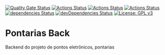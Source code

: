 [![Quality Gate Status](https://sonarcloud.io/api/project_badges/measure?project=pontarias-back&metric=alert_status)](https://sonarcloud.io/dashboard?id=pontarias-back)
[![Actions Status](https://github.com/victorfconti/pontarias-back/workflows/Node%20CI/badge.svg)](https://github.com/{owner}/{repo}/actions)
[![Actions Status](https://github.com/victorfconti/pontarias-back/workflows/Sonarcloud/badge.svg)](https://github.com/{owner}/{repo}/actions)
[![Actions Status](https://github.com/victorfconti/pontarias-back/workflows/EsLint/badge.svg)](https://github.com/{owner}/{repo}/actions)
[![dependencies Status](https://david-dm.org/victorfconti/pontarias-back/status.svg)](https://david-dm.org/victorfconti/pontarias-back)
[![devDependencies Status](https://david-dm.org/victorfconti/pontarias-back/dev-status.svg)](https://david-dm.org/victorfconti/pontarias-back?type=dev)
 [![License: GPL v3](https://img.shields.io/badge/License-GPLv3-blue.svg)](./LICENSE.txt)
# Pontarias Back

Backend do projeto de pontos eletrônicos, pontarias
